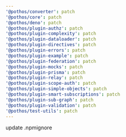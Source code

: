 ```yaml
---
'@pothos/converter': patch
'@pothos/core': patch
'@pothos/deno': patch
'@pothos/plugin-authz': patch
'@pothos/plugin-complexity': patch
'@pothos/plugin-dataloader': patch
'@pothos/plugin-directives': patch
'@pothos/plugin-errors': patch
'@pothos/plugin-example': patch
'@pothos/plugin-federation': patch
'@pothos/plugin-mocks': patch
'@pothos/plugin-prisma': patch
'@pothos/plugin-relay': patch
'@pothos/plugin-scope-auth': patch
'@pothos/plugin-simple-objects': patch
'@pothos/plugin-smart-subscriptions': patch
'@pothos/plugin-sub-graph': patch
'@pothos/plugin-validation': patch
'@pothos/test-utils': patch
---
```


update .npmignore
